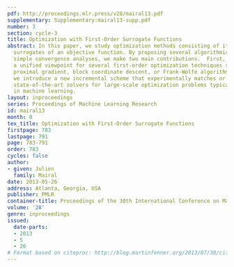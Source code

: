 ```yaml
---
pdf: http://proceedings.mlr.press/v28/mairal13.pdf
supplementary: Supplementary:mairal13-supp.pdf
number: 3
section: cycle-3
title: Optimization with First-Order Surrogate Functions
abstract: In this paper, we study optimization methods consisting of iteratively minimizing
  surrogates of an objective function. By proposing several algorithmic variants and
  simple convergence analyses, we make two main contributions.  First, we provide
  a unified viewpoint for several first-order optimization techniques such as accelerated
  proximal gradient, block coordinate descent, or Frank-Wolfe algorithms.  Second,
  we introduce a new incremental scheme that experimentally matches or outperforms
  state-of-the-art solvers for large-scale optimization problems typically arising
  in machine learning.
layout: inproceedings
series: Proceedings of Machine Learning Research
id: mairal13
month: 0
tex_title: Optimization with First-Order Surrogate Functions
firstpage: 783
lastpage: 791
page: 783-791
order: 783
cycles: false
author:
- given: Julien
  family: Mairal
date: 2013-05-26
address: Atlanta, Georgia, USA
publisher: PMLR
container-title: Proceedings of the 30th International Conference on Machine Learning
volume: '28'
genre: inproceedings
issued:
  date-parts:
  - 2013
  - 5
  - 26
# Format based on citeproc: http://blog.martinfenner.org/2013/07/30/citeproc-yaml-for-bibliographies/
---
```

